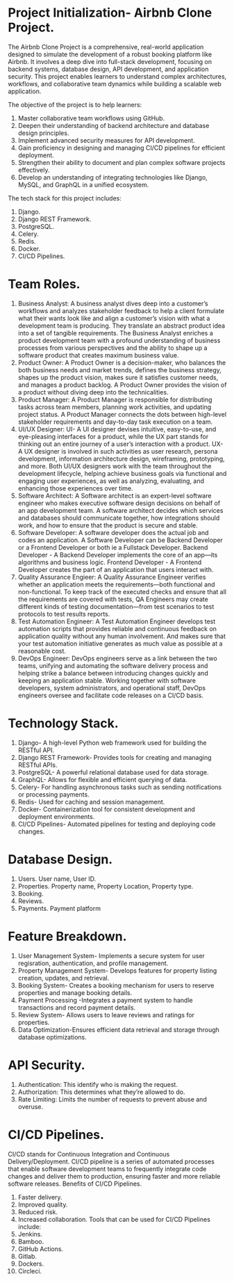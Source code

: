 # Project Initialization- Airbnb Clone Project.
The Airbnb Clone Project  is a comprehensive, real-world application designed to simulate the development of a robust booking platform like Airbnb. It involves a deep dive into full-stack development, focusing on backend systems, database design, API development, and application security. This project enables learners to understand complex architectures, workflows, and collaborative team dynamics while building a scalable web application. 

The objective of the project is to help learners:
1. Master collaborative team workflows using GitHub.
2. Deepen their understanding of backend architecture and database design principles.
3. Implement advanced security measures for API development.
4. Gain proficiency in designing and managing CI/CD pipelines for efficient deployment.
5. Strengthen their ability to document and plan complex software projects effectively.
6. Develop an understanding of integrating technologies like Django, MySQL, and GraphQL in a unified ecosystem.

The tech stack for this project includes:
1. Django.
2. Django REST Framework.
3. PostgreSQL.
4. Celery.
5. Redis.
6. Docker.
7. CI/CD Pipelines. 

# Team Roles.
1. Business Analyst: A business analyst dives deep into a customer’s workflows and analyzes stakeholder feedback to help a client formulate what their wants look like and align a customer’s vision with what a development team is producing. They translate an abstract product idea into a set of tangible requirements. The Business Analyst enriches a product development team with a profound understanding of business processes from various perspectives and the ability to shape up a software product that creates maximum business value.
2. Product Owner: A Product Owner is a decision-maker, who balances the both business needs and market trends, defines the  business strategy, shapes up the product vision, makes sure it satisfies customer needs, and manages a product backlog. A Product Owner provides the vision of a product without diving deep into the technicalities.
3. Product Manager: A Product Manager is responsible for distributing tasks across team members, planning work activities, and updating project status. A Product Manager connects the dots between high-level stakeholder requirements and day-to-day task execution on a team.
4. UI/UX Designer:
   UI- A UI designer devises intuitive, easy-to-use, and eye-pleasing interfaces for a product, while the UX part stands for thinking out an entire journey of a user’s interaction with a product. 
   UX- A UX designer is involved in such activities as user research, persona development, information architecture design, wireframing, prototyping, and more.
Both UI/UX designers work with the team throughout the development lifecycle, helping achieve business goals via functional and engaging user experiences, as well as analyzing, evaluating, and enhancing those experiences over time.
5. Software Architect: A Software architect is an expert-level software engineer who makes executive software design decisions on behalf of an app development team. A software architect decides which services and databases should communicate together, how integrations should work, and how to ensure that the product is secure and stable.
6. Software Developer: A software developer does the actual job and codes an application. A Software Developer can be Backend Developer or a Frontend Developer or both ie a Fullstack Developer.
   Backend Developer -  A Backend Developer implements the core of an app—its algorithms and business logic.
   Frontend Developer - A Frontend Developer creates the part of an application that users interact with.
7. Quality Assurance Engieer: A Quality Assurance Engineer verifies whether an application meets the requirements—both functional and non-functional. To keep track of the executed checks and ensure that all the requirements are covered with tests, QA Engineers may create different kinds of testing documentation—from test scenarios to test protocols to test results reports.
8. Test Automation Engineer: A Test Automation Engineer develops test automation scripts that provides reliable and continuous feedback on application quality without any human involvement. And makes sure that your test automation initiative generates as much value as possible at a reasonable cost.
9. DevOps Engineer: DevOps engineers serve as a link between the two teams, unifying and automating the software delivery process and helping strike a balance between introducing changes quickly and keeping an application stable. Working together with software developers, system administrators, and operational staff, DevOps engineers oversee and facilitate code releases on a CI/CD basis.

# Technology Stack.
1. Django- A high-level Python web framework used for building the RESTful API.
2. Django REST Framework- Provides tools for creating and managing RESTful APIs.
3. PostgreSQL- A powerful relational database used for data storage.
4. GraphQL- Allows for flexible and efficient querying of data.
5. Celery- For handling asynchronous tasks such as sending notifications or processing payments.
6. Redis- Used for caching and session management.
7. Docker- Containerization tool for consistent development and deployment environments.
8. CI/CD Pipelines- Automated pipelines for testing and deploying code changes.

# Database Design.
1. Users.
   User name, User ID.
2. Properties.
   Property name, Property Location, Property type.
3. Booking.
4. Reviews.
5. Payments.
   Payment platform

# Feature Breakdown.
1. User Management System- Implements a secure system for user regisration, authentication, and profile management.
2. Property Management System- Develops features for property listing creation, updates, and retrieval.
3. Booking System- Creates a booking mechanism for users to reserve properties and manage booking details.
4. Payment Processing -Integrates a payment system to handle transactions and record payment details.
5. Review System- Allows users to leave reviews and ratings for properties.
6. Data Optimization-Ensures efficient data retrieval and storage through database optimizations.

# API Security.
1. Authentication: This identify who is making the request.
2. Authorization: This determines what they’re allowed to do.
3. Rate Limiting: Limits the number of requests to	prevent abuse and overuse.

# CI/CD Pipelines. 
CI/CD stands for Continuous Integration and Continuous Delivery/Deployment. 
CI/CD pipeline is a series of automated processes that enable software development teams to frequently integrate code changes and deliver them to production, ensuring faster and more reliable software releases. 
Benefits of CI/CD Pipelines.
1. Faster delivery.
2. Improved quality.
3. Reduced risk.
4. Increased collaboration.
Tools that can be used for CI/CD Pipelines include:
1. Jenkins.
2. Bamboo.
3. GitHub Actions.
4. Gitlab.
5. Dockers.
6. Circleci.
